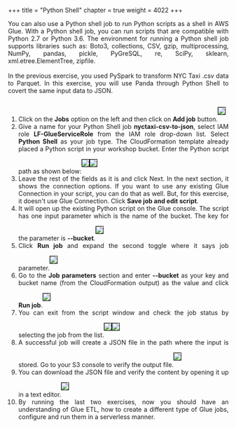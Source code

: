 +++
title = "Python Shell"
chapter = true
weight = 4022
+++

<div style="text-align: justify">
    You can also use a Python shell job to run Python scripts as a shell in AWS Glue. With a Python shell job, you can run scripts that are compatible with Python 2.7 or Python 3.6. The environment for running a Python shell job supports libraries such as: Boto3, collections, CSV, gzip, multiprocessing, NumPy, pandas, pickle, PyGreSQL, re, SciPy, sklearn, xml.etree.ElementTree, zipfile.
    <br/><br/>In the previous exercise, you used PySpark to transform NYC Taxi .csv data to Parquet. In this exercise, you will use Panda through Python Shell to covert the same input data to JSON.
    <ol>
        <li>Click on the <b>Jobs</b> option on the left and then click on <b>Add job</b> button.<img src="/images/pythonjob1.png" style="margin:15px 0px; border:1px solid black"/></li>
        <li>Give a name for your Python Shell job <b>nyctaxi-csv-to-json</b>, select IAM role <b>LF-GlueServiceRole</b> from the IAM role drop-down list. Select <b>Python Shell</b> as your job type. The CloudFormation template already placed a Python script in your workshop bucket. Enter the Python script path as shown below:<img src="/images/pythonjob2.png" style="margin:15px 0px; border:1px solid black"/><img src="/images/pythonjob3.png" style="margin:15px 0px; border:1px solid black"/></li>
        <Li>Leave the rest of the fields as it is and click Next. In the next section, it shows the connection options. If you want to use any existing Glue Connection in your script, you can do that as well. But, for this exercise, it doesn't use Glue Connection. Click <b>Save job and edit script</b>.</Li>
        <li>It will open up the existing Python script on the Glue console. The script has one input parameter which is the name of the bucket. The key for the parameter is <b>--bucket</b>.<img src="/images/pythonjob4.png" style="margin:15px 0px; border:1px solid black"/></li>
        <li>Click <b>Run job</b> and expand the second toggle where it says job parameter.<img src="/images/pythonjob5.png" style="margin:15px 0px; border:1px solid black"/></li>
        <li>Go to the <b>Job parameters</b> section and enter <b>--bucket</b> as your key and bucket name (from the CloudFormation output) as the value and click <b>Run job</b>.<img src="/images/pythonjob6.png" style="margin:15px 0px; border:1px solid black"/></li>
        <li>You can exit from the script window and check the job status by selecting the job from the list.<img src="/images/pythonjob7.png" style="margin:15px 0px; border:1px solid black"/><img src="/images/pythonjob8.png" style="margin:15px 0px; border:1px solid black"/></li>
        <li>A successful job will create a JSON file in the path where the input is stored. Go to your S3 console to verify the output file.<img src="/images/pythonjob9.png" style="margin:15px 0px; border:1px solid black"/></li>
        <li>You can download the JSON file and verify the content by opening it up in a text editor.<img src="/images/pythonjob10.png" style="margin:15px 0px; border:1px solid black"/></li>
        <li>By running the last two exercises, now you should have an understanding of Glue ETL, how to create a different type of Glue jobs, configure and run them in a serverless manner.</li>
    </ol>
</div>
